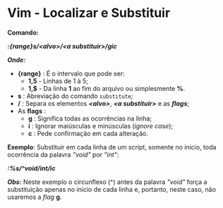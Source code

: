 # Vim - Localizar e Substituir

**Comando:**

***:{range}s/\<alvo\>/\<a substituir\>/gic***

***Onde:***

- **{range}** : É o intervalo que pode ser:
  - **1,5** - Linhas de 1 à 5;
  - **1,$** - Da linha **1** ao fim do arquivo ou simplesmente **%**.
- **s** : Abreviação do comando `substitute`;
- **/** : Separa os elementos ***\<alvo\>***, ***\<a substituir\>*** e as ***flags***;
- As **flags** :
  - **g** : Significa todas as ocorrências na linha;
  - **i** : Ignorar maiúsculas e minúsculas (*ignore case*);
  - **c** : Pede confirmação em cada alteração.

**Exemplo**:  Substituir em cada linha de um script, somente no inicio, toda ocorrência da palavra *"void"* por *"int"*:

***:%s/^void/int/ic*** 

***Obs:*** Neste exemplo o circunflexo (^) antes da palavra *"void"* força a substituição apenas no inicio de cada linha e, portanto, neste caso, não usaremos a *flag* **g**.

